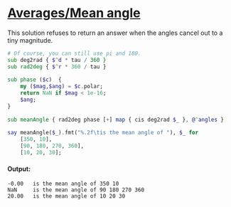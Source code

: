 [1]: https://rosettacode.org/wiki/Averages/Mean_angle

# [Averages/Mean angle][1]

This solution refuses to return an answer when the angles cancel out to a tiny magnitude.

```raku
# Of course, you can still use pi and 180.
sub deg2rad { $^d * tau / 360 }
sub rad2deg { $^r * 360 / tau }
 
sub phase ($c)  {
    my ($mag,$ang) = $c.polar;
    return NaN if $mag < 1e-16;
    $ang;
}
 
sub meanAngle { rad2deg phase [+] map { cis deg2rad $_ }, @^angles }
 
say meanAngle($_).fmt("%.2f\tis the mean angle of "), $_ for
    [350, 10],
    [90, 180, 270, 360],
    [10, 20, 30];
```

#### Output:
```
-0.00   is the mean angle of 350 10
NaN     is the mean angle of 90 180 270 360
20.00   is the mean angle of 10 20 30
```